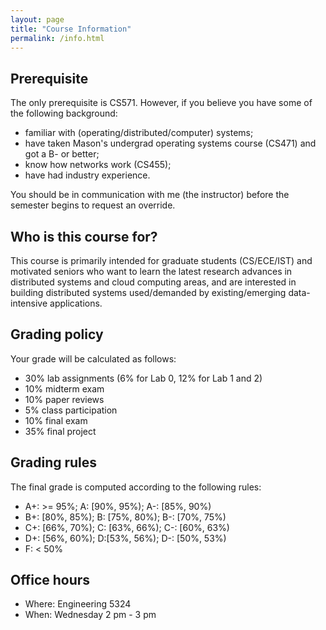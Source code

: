 ```yaml
---
layout: page
title: "Course Information"
permalink: /info.html
---
```


## Prerequisite

The only prerequisite is CS571. However, if you believe you
have some of the following background: 

* familiar with (operating/distributed/computer) systems;
* have taken Mason's undergrad operating systems course (CS471) and got a B- or better;
* know how networks work (CS455);
* have had industry experience. 

You should be in communication with me (the instructor) before
the semester begins to request an override.

## Who is this course for?

This course is primarily intended for graduate students (CS/ECE/IST)
and motivated seniors who want to learn the latest research advances
in distributed systems and cloud computing areas, and are interested
in building distributed systems used/demanded by existing/emerging
data-intensive applications.

## Grading policy

Your grade will be calculated as follows:


* 30% lab assignments (6% for Lab 0, 12% for Lab 1 and 2)
* 10% midterm exam
* 10% paper reviews
* 5% class participation
* 10% final exam
* 35% final project

## Grading rules

The final grade is computed according to the following rules:


* A+: >= 95%; A: \[90%, 95%); A-: \[85%, 90%)
* B+: \[80%, 85%); B: \[75%, 80%); B-: \[70%, 75%)
* C+: \[66%, 70%); C: \[63%, 66%); C-: \[60%, 63%)
* D+: \[56%, 60%); D:\[53%, 56%); D-: \[50%, 53%)
* F: < 50%

## Office hours

* Where: Engineering 5324
* When: Wednesday 2 pm - 3 pm

